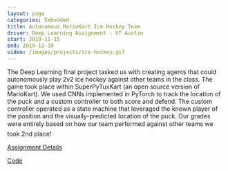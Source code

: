 ```yaml
---
layout: page
categories: Embedded
title: Autonomous MarioKart Ice Hockey Team
driver: Deep Learning Assignment - UT Austin
start: 2019-11-15
end: 2019-12-18
video: /images/projects/ice-hockey.gif
---
```

The Deep Learning final project tasked us with creating agents that could autonomously play 2v2 ice hockey against other teams in the class. The game took place within SuperPyTuxKart (an open source version of MarioKart). We used CNNs implemented in PyTorch to track the location of the puck and a custom controller to both score and defend. The custom controller operated as a state machine that leveraged the known player of the position and the visually-predicted location of the puck. Our grades were entirely based on how our team performed against other teams &#150; we took 2nd place!

[Assignment Details](http://www.philkr.net/dl_class/homework/final/)

[Code](https://github.com/willcray/deep_learning/tree/master/final)

